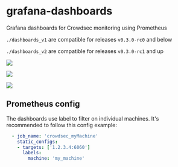 # grafana-dashboards
Grafana dashboards for Crowdsec monitoring using Prometheus


`./dashboards_v1` are compatible for releases `v0.3.0-rc0` and below

`./dashboards_v2` are compatible for releases `v0.3.0-rc1` and up 

![](https://doc.crowdsec.net/Crowdsec/v0/assets/images/grafana_overview.png)

![](https://doc.crowdsec.net/Crowdsec/v0/assets/images/grafana_insight.png)

![](https://doc.crowdsec.net/Crowdsec/v0/assets/images/grafana_details.png) 

## Prometheus config
The dashboards use label to filter on individual machines. It's recommended to follow this config example:

```yaml
  - job_name: 'crowdsec_myMachine'
    static_configs:
    - targets: ['1.2.3.4:6060']
      labels:
        machine: 'my_machine'
```

